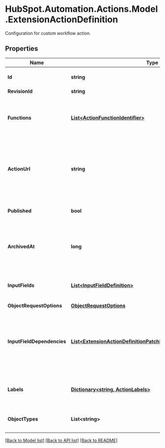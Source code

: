# HubSpot.Automation.Actions.Model.ExtensionActionDefinition
Configuration for custom workflow action.

## Properties

Name | Type | Description | Notes
------------ | ------------- | ------------- | -------------
**Id** | **string** | The ID of the custom action. | 
**RevisionId** | **string** |  | 
**Functions** | [**List&lt;ActionFunctionIdentifier&gt;**](ActionFunctionIdentifier.md) | A list of functions associated with the custom workflow action. | 
**ActionUrl** | **string** | The URL that will accept an HTTPS request each time workflows executes the custom action. | 
**Published** | **bool** | Whether this custom action is published to customers. | 
**ArchivedAt** | **long** | The date that this custom action was archived, if the custom action is archived. | [optional] 
**InputFields** | [**List&lt;InputFieldDefinition&gt;**](InputFieldDefinition.md) | The list of input fields to display in this custom action. | 
**ObjectRequestOptions** | [**ObjectRequestOptions**](ObjectRequestOptions.md) |  | [optional] 
**InputFieldDependencies** | [**List&lt;ExtensionActionDefinitionPatchInputFieldDependenciesInner&gt;**](ExtensionActionDefinitionPatchInputFieldDependenciesInner.md) | A list of dependencies between the input fields. These configure when the input fields should be visible. | [optional] 
**Labels** | [**Dictionary&lt;string, ActionLabels&gt;**](ActionLabels.md) | The user-facing labels for the custom action. | 
**ObjectTypes** | **List&lt;string&gt;** | The object types that this custom action supports. | 

[[Back to Model list]](../README.md#documentation-for-models) [[Back to API list]](../README.md#documentation-for-api-endpoints) [[Back to README]](../README.md)


